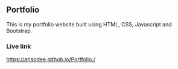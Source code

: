 ## Portfolio

This is my portfolio website built using HTML, CSS, Javascript and Bootstrap. 

### Live link

https://arisodee.github.io/Portfolio./